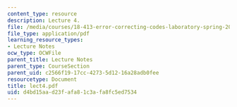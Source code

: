 ```yaml
---
content_type: resource
description: Lecture 4.
file: /media/courses/18-413-error-correcting-codes-laboratory-spring-2004/d4bd15aad23fafa81c3afa8fc5ed7534_lect4.pdf
file_type: application/pdf
learning_resource_types:
- Lecture Notes
ocw_type: OCWFile
parent_title: Lecture Notes
parent_type: CourseSection
parent_uid: c2566f19-17cc-4273-5d12-16a28adb0fee
resourcetype: Document
title: lect4.pdf
uid: d4bd15aa-d23f-afa8-1c3a-fa8fc5ed7534
---
```

